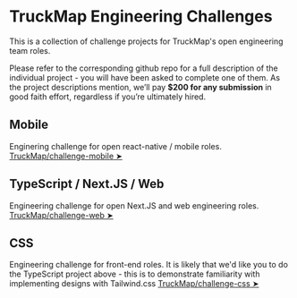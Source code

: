 # TruckMap Engineering Challenges

This is a collection of challenge projects for TruckMap's open engineering team roles.

Please refer to the corresponding github repo for a full description of the individual project - you will have been asked to complete one of them.  As the project descriptions mention, we’ll pay **$200 for any submission** in good faith effort, regardless if you’re ultimately hired.

## Mobile

Enginering challenge for open react-native / mobile roles. [TruckMap/challenge-mobile ➤](https://github.com/TruckMap/challenge-mobile)

## TypeScript / Next.JS / Web

Engineering challenge for open Next.JS and web engineering roles. [TruckMap/challenge-web ➤](https://github.com/TruckMap/challenge-web)

## CSS

Engineering challenge for front-end roles.  It is likely that we'd like you to do the TypeScript project above - this is to demonstrate familiarity with implementing designs with Tailwind.css [TruckMap/challenge-css ➤](https://github.com/TruckMap/challenge-css)
